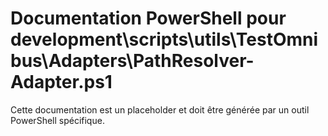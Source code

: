 # Documentation PowerShell pour development\scripts\utils\TestOmnibus\Adapters\PathResolver-Adapter.ps1

Cette documentation est un placeholder et doit être générée par un outil PowerShell spécifique.
